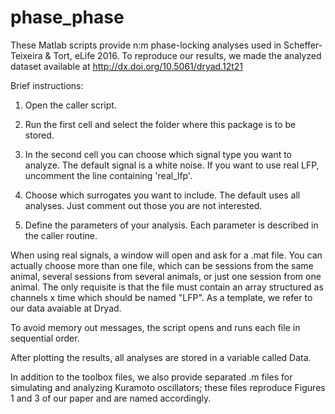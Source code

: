 # phase_phase

These Matlab scripts provide n:m phase-locking analyses used in Scheffer-Teixeira & Tort, eLife 2016. 
To reproduce our results, we made the analyzed dataset available at http://dx.doi.org/10.5061/dryad.12t21 

Brief instructions:

1) Open the caller script.

2) Run the first cell and select the folder where this package is to be stored.

3) In the second cell you can choose which signal type you want to analyze.
The default signal is a white noise. If you want to use real LFP, uncomment the
line containing 'real_lfp'. 

4) Choose which surrogates you want to include. The default uses all analyses.
Just comment out those you are not interested.

5) Define the parameters of your analysis. Each parameter is described in the caller routine.

When using real signals, a window will open and ask for a .mat file. You can actually
choose more than one file, which can be sessions from the same animal, several sessions
from several animals, or just one session from one animal. The only requisite is that
the file must contain an array structured as channels x time which should be  named "LFP". 
As a template, we refer to our data avaiable at Dryad.

To avoid memory out messages, the script opens and runs each file in sequential order.

After plotting the results, all analyses are stored in a variable called Data.

In addition to the toolbox files, we also provide separated .m files for simulating and analyzing Kuramoto oscillators; these files reproduce Figures 1 and 3 of our paper and are named accordingly.  

